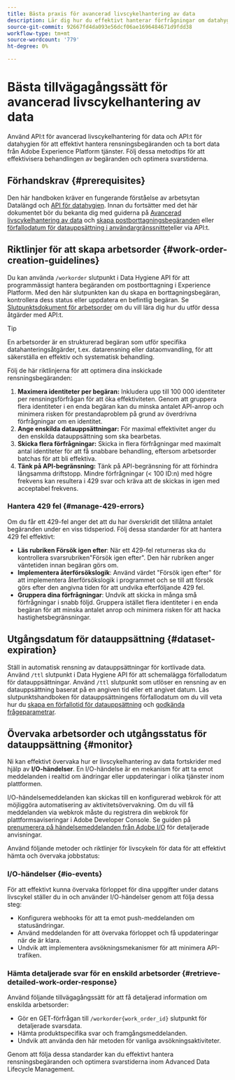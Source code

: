 ```yaml
---
title: Bästa praxis för avancerad livscykelhantering av data
description: Lär dig hur du effektivt hanterar förfrågningar om datahygien i Adobe Experience Platform med hjälp av API:t Advanced Data Lifecycle Management (Advanced Data Lifecycle Management) och API:t Data Hygiene. Den här guiden beskriver bästa praxis, till exempel maximering av identiteter per begäran, specificering av enskilda datauppsättningar och anpassning efter API-begränsning för att förhindra flaskhalsar. Dokumentet innehåller riktlinjer för att ställa in automatisk rensning av datauppsättningar, hur arbetsorderstatus ska övervakas samt detaljerade metoder för hämtning av svar. Följ dessa rutiner för att effektivisera behandlingen av begäranden och optimera svarstiderna.
source-git-commit: 92667fd4da093e56dcf06ae1696484671d9fdd38
workflow-type: tm+mt
source-wordcount: '779'
ht-degree: 0%

---
```


# Bästa tillvägagångssätt för avancerad livscykelhantering av data

Använd API:t för avancerad livscykelhantering för data och API:t för datahygien för att effektivt hantera rensningsbegäranden och ta bort data från Adobe Experience Platform tjänster. Följ dessa metodtips för att effektivisera behandlingen av begäranden och optimera svarstiderna.

## Förhandskrav {#prerequisites}

Den här handboken kräver en fungerande förståelse av arbetsytan Datalängd och [API för datahygien](./api/overview.md). Innan du fortsätter med det här dokumentet bör du bekanta dig med guiderna på [Avancerad livscykelhantering av data](./home.md) och [skapa postborttagningsbegäranden](./ui/record-delete.md) eller [förfallodatum för datauppsättning i användargränssnittet](./ui/dataset-expiration.md)eller via API:t.

## Riktlinjer för att skapa arbetsorder {#work-order-creation-guidelines}

Du kan använda `/workorder` slutpunkt i Data Hygiene API för att programmässigt hantera begäranden om postborttagning i Experience Platform. Med den här slutpunkten kan du skapa en borttagningsbegäran, kontrollera dess status eller uppdatera en befintlig begäran. Se [Slutpunktsdokument för arbetsorder](./api/workorder.md) om du vill lära dig hur du utför dessa åtgärder med API:t.

>[!TIP]
>
>En arbetsorder är en strukturerad begäran som utför specifika datahanteringsåtgärder, t.ex. datarensning eller dataomvandling, för att säkerställa en effektiv och systematisk behandling.

Följ de här riktlinjerna för att optimera dina inskickade rensningsbegäranden:

1. **Maximera identiteter per begäran:** Inkludera upp till 100 000 identiteter per rensningsförfrågan för att öka effektiviteten. Genom att gruppera flera identiteter i en enda begäran kan du minska antalet API-anrop och minimera risken för prestandaproblem på grund av överdrivna förfrågningar om en identitet.
2. **Ange enskilda datauppsättningar:** För maximal effektivitet anger du den enskilda datauppsättning som ska bearbetas.
3. **Skicka flera förfrågningar:** Skicka in flera förfrågningar med maximalt antal identiteter för att få snabbare behandling, eftersom arbetsorder batchas för att bli effektiva.
4. **Tänk på API-begränsning:** Tänk på API-begränsning för att förhindra långsamma driftstopp. Mindre förfrågningar (&lt; 100 ID:n) med högre frekvens kan resultera i 429 svar och kräva att de skickas in igen med acceptabel frekvens.

### Hantera 429 fel {#manage-429-errors}

Om du får ett 429-fel anger det att du har överskridit det tillåtna antalet begäranden under en viss tidsperiod. Följ dessa standarder för att hantera 429 fel effektivt:

- **Läs rubriken Försök igen efter**: När ett 429-fel returneras ska du kontrollera svarsrubriken&quot;Försök igen efter&quot;. Den här rubriken anger väntetiden innan begäran görs om.
- **Implementera återförsökslogik**: Använd värdet &quot;Försök igen efter&quot; för att implementera återförsökslogik i programmet och se till att försök görs efter den angivna tiden för att undvika efterföljande 429 fel.
- **Gruppera dina förfrågningar**: Undvik att skicka in många små förfrågningar i snabb följd. Gruppera istället flera identiteter i en enda begäran för att minska antalet anrop och minimera risken för att hacka hastighetsbegränsningar.

## Utgångsdatum för datauppsättning {#dataset-expiration}

Ställ in automatisk rensning av datauppsättningar för kortlivade data. Använd `/ttl` slutpunkt i Data Hygiene API för att schemalägga förfallodatum för datauppsättningar. Använd `/ttl` slutpunkt som utlöser en rensning av en datauppsättning baserat på en angiven tid eller ett angivet datum. Läs slutpunktshandboken för datauppsättningens förfallodatum om du vill veta hur du [skapa en förfallotid för datauppsättning](./api/dataset-expiration.md) och [godkända frågeparametrar](./api/dataset-expiration.md#query-params).

## Övervaka arbetsorder och utgångsstatus för datauppsättning {#monitor}

Ni kan effektivt övervaka hur er livscykelhantering av data fortskrider med hjälp av **I/O-händelser**. En I/O-händelse är en mekanism för att ta emot meddelanden i realtid om ändringar eller uppdateringar i olika tjänster inom plattformen.

I/O-händelsemeddelanden kan skickas till en konfigurerad webkrok för att möjliggöra automatisering av aktivitetsövervakning. Om du vill få meddelanden via webkrok måste du registrera din webkrok för plattformsaviseringar i Adobe Developer Console. Se guiden på [prenumerera på händelsemeddelanden från Adobe I/O](../observability/alerts/subscribe.md) för detaljerade anvisningar.

Använd följande metoder och riktlinjer för livscykeln för data för att effektivt hämta och övervaka jobbstatus:

### I/O-händelser {#io-events}

För att effektivt kunna övervaka förloppet för dina uppgifter under datans livscykel ställer du in och använder I/O-händelser genom att följa dessa steg:

- Konfigurera webhooks för att ta emot push-meddelanden om statusändringar.
- Använd meddelanden för att övervaka förloppet och få uppdateringar när de är klara.
- Undvik att implementera avsökningsmekanismer för att minimera API-trafiken.

### Hämta detaljerade svar för en enskild arbetsorder {#retrieve-detailed-work-order-response}

Använd följande tillvägagångssätt för att få detaljerad information om enskilda arbetsorder:

- Gör en GET-förfrågan till `/workorder{work_order_id}` slutpunkt för detaljerade svarsdata.
- Hämta produktspecifika svar och framgångsmeddelanden.
- Undvik att använda den här metoden för vanliga avsökningsaktiviteter.

Genom att följa dessa standarder kan du effektivt hantera rensningsbegäranden och optimera svarstiderna inom Advanced Data Lifecycle Management.
